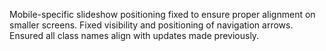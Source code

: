 Mobile-specific slideshow positioning fixed to ensure proper alignment on smaller screens.
Fixed visibility and positioning of navigation arrows.
Ensured all class names align with updates made previously.